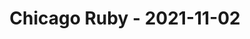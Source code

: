 ---
layout: post
title: Chicago Ruby - 2021-11-02
datetime: '2021-11-02T19:00:00-04:00'
name: Chicago Ruby
external_url: https://www.meetup.com/ChicagoRuby/events/pjfxvryccpbdb/
online_event: false
year_month: 2021-11
---